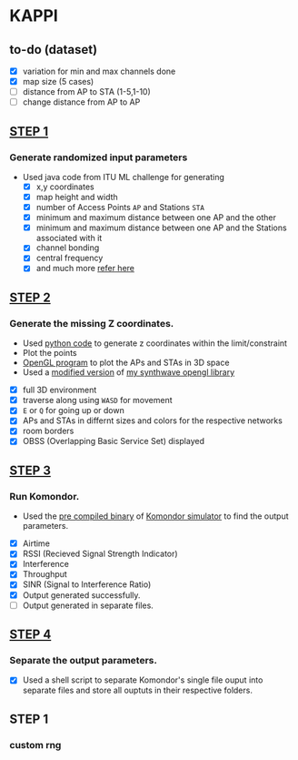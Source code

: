 # KAPPI

## to-do (dataset)
- [x] variation for min and max channels done
- [x] map size (5 cases)
- [ ] distance from AP to STA (1-5,1-10)
- [ ] change distance from AP to AP 

## [STEP 1](https://github.com/bhu1-103/KAPPI/tree/main/step1)
### Generate randomized input parameters
 - Used java code from ITU ML challenge for generating 
    - [x] x,y coordinates
    - [x] map height and width
    - [x] number of Access Points `AP` and Stations `STA`
    - [x] minimum and maximum distance between one AP and the other
    - [x] minimum and maximum distance between one AP and the Stations associated with it
    - [x] channel bonding
    - [x] central frequency
    - [x] and much more [refer here](https://github.com/bhu1-103/KAPPI/blob/main/step1/input-java.csv)

## [STEP 2](https://github.com/bhu1-103/KAPPI/tree/main/step2)
### Generate the missing Z coordinates.
  - Used [python code](https://github.com/bhu1-103/KAPPI/blob/main/step2/oriz.py) to generate z coordinates within the limit/constraint
 - Plot the points
  - [OpenGL program](https://github.com/bhu1-103/KAPPI/blob/main/step2/v0.4/source/main.cpp) to plot the APs and STAs in 3D space
  - Used a [modified version](https://github.com/bhu1-103/KAPPI/blob/main/step2/v0.4/source/synthwave.cpp) of [my synthwave opengl library](https://github.com/bhu1-103/swiss-army-katana/blob/main/lib/synthwave/synthwave.cpp)
  - [x] full 3D environment
  - [x] traverse along using `WASD` for movement
  - [x] `E` or `Q` for going up or down
  - [x] APs and STAs in differnt sizes and colors for the respective networks
  - [x] room borders
  - [x] OBSS (Overlapping Basic Service Set) displayed

## [STEP 3](https://github.com/bhu1-103/KAPPI/blob/main/step3/combine.sh)
### Run Komondor.
 - Used the [pre compiled binary](https://github.com/bhu1-103/KAPPI/blob/main/Komondor/Code/main/komondor_main) of [Komondor simulator](https://github.com/wn-upf/Komondor) to find the output parameters.
  - [x] Airtime
  - [x] RSSI (Recieved Signal Strength Indicator)
  - [x] Interference
  - [x] Throughput
  - [x] SINR (Signal to Interference Ratio)
  - [x] Output generated successfully.
  - [ ] Output generated in separate files.

## [STEP 4](https://github.com/bhu1-103/KAPPI/blob/main/step4/saigo-no-steppu.sh)
### Separate the output parameters.
 - [x] Used a shell script to separate Komondor's single file ouput into separate files and store all ouptuts in their respective folders.


## STEP 1
### custom rng


